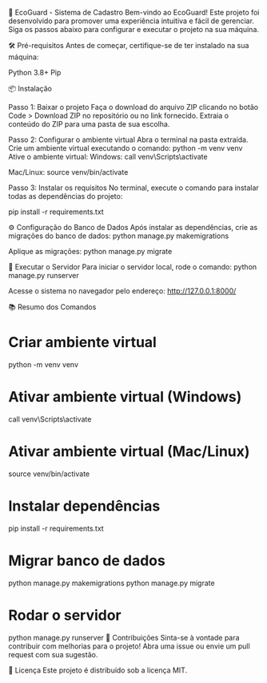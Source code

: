 🌱 EcoGuard - Sistema de Cadastro
Bem-vindo ao EcoGuard! Este projeto foi desenvolvido para promover uma experiência intuitiva e fácil de gerenciar. Siga os passos abaixo para configurar e executar o projeto na sua máquina.

🛠️ Pré-requisitos
Antes de começar, certifique-se de ter instalado na sua máquina:

Python 3.8+
Pip

📦 Instalação

Passo 1: Baixar o projeto
Faça o download do arquivo ZIP clicando no botão Code > Download ZIP no repositório ou no link fornecido.
Extraia o conteúdo do ZIP para uma pasta de sua escolha.

Passo 2: Configurar o ambiente virtual
Abra o terminal na pasta extraída.
Crie um ambiente virtual executando o comando:
python -m venv venv
Ative o ambiente virtual:
Windows:
call venv\Scripts\activate

Mac/Linux:
source venv/bin/activate

Passo 3: Instalar os requisitos
No terminal, execute o comando para instalar todas as dependências do projeto:

pip install -r requirements.txt

⚙️ Configuração do Banco de Dados
Após instalar as dependências, crie as migrações do banco de dados:
python manage.py makemigrations

Aplique as migrações:
python manage.py migrate

🚀 Executar o Servidor
Para iniciar o servidor local, rode o comando:
python manage.py runserver

Acesse o sistema no navegador pelo endereço:
http://127.0.0.1:8000/

📚 Resumo dos Comandos

# Criar ambiente virtual
python -m venv venv

# Ativar ambiente virtual (Windows)
call venv\Scripts\activate

# Ativar ambiente virtual (Mac/Linux)
source venv/bin/activate

# Instalar dependências
pip install -r requirements.txt

# Migrar banco de dados
python manage.py makemigrations
python manage.py migrate

# Rodar o servidor
python manage.py runserver
🤝 Contribuições
Sinta-se à vontade para contribuir com melhorias para o projeto! Abra uma issue ou envie um pull request com sua sugestão.

📝 Licença
Este projeto é distribuído sob a licença MIT.

